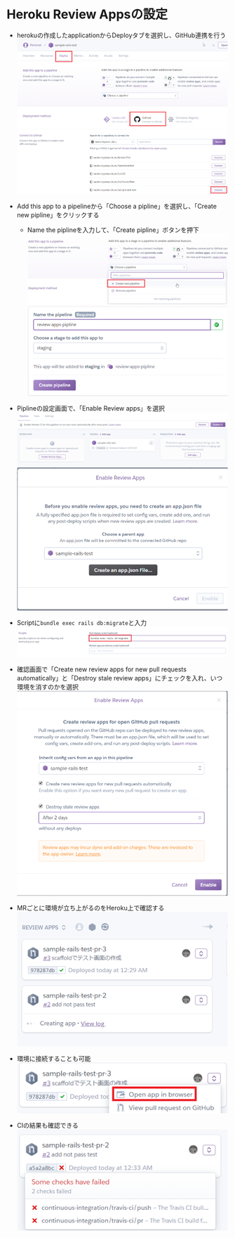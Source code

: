 # Heroku Review Appsの設定

- herokuの作成したapplicationからDeployタブを選択し、GitHub連携を行う
![](../../pic/heroku/deploy1.png)
![](../../pic/heroku/deploy2.png)

- Add this app to a pipelineから「Choose a pipline」を選択し、「Create new pipline」をクリックする
  - Name the piplineを入力して、「Create pipline」ボタンを押下
![](../../pic/heroku/deploy3.png)
![](../../pic/heroku/deploy4.png)

- Piplineの設定画面で、「Enable Review apps」を選択
![](../../pic/heroku/deploy5.png)
![](../../pic/heroku/deploy6.png)

- Scriptに```bundle exec rails db:migrate```と入力
![](../../pic/heroku/deploy7.png)

- 確認画面で「Create new review apps for new pull requests automatically」と「Destroy stale review apps」にチェックを入れ、いつ環境を消すのかを選択
![](../../pic/heroku/deploy8.png)

- MRごとに環境が立ち上がるのをHeroku上で確認する
![](../../pic/heroku/deploy9.png)

- 環境に接続することも可能
![](../../pic/heroku/deploy10.png)

- CIの結果も確認できる
![](../../pic/heroku/deploy11.png)
